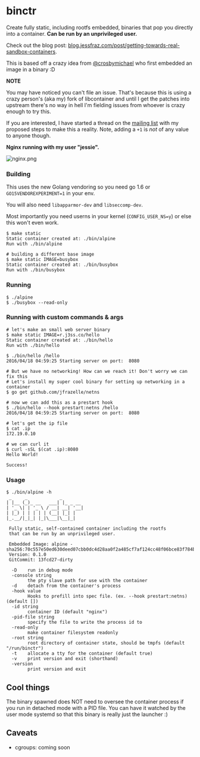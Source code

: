 # binctr

Create fully static, including rootfs embedded, binaries that pop you directly
into a container. **Can be run by an unprivileged user.**

Check out the blog post: [blog.jessfraz.com/post/getting-towards-real-sandbox-containers](https://blog.jessfraz.com/post/getting-towards-real-sandbox-containers/).

This is based off a crazy idea from [@crosbymichael](https://github.com/crosbymichael)
who first embedded an image in a binary :D

**NOTE**

You may have noticed you can't file an issue. That's because this is using a crazy
person's (aka my) fork of libcontainer and until I get the patches into upstream
there's no way in hell I'm fielding issues from whoever is crazy enough to try this.

If you are interested, I have started a thread on the
[mailing list](https://groups.google.com/a/opencontainers.org/forum/#!topic/dev/yutVaSLcqWI)
with my proposed steps to make this a reality. Note, adding a `+1` is _not_ of any
value to anyone though.


**Nginx running with my user "jessie".**

![nginx.png](nginx.png)


### Building

This uses the new Golang vendoring so you need go 1.6 or
`GO15VENDOREXPERIMENT=1` in your env.

You will also need `libapparmor-dev` and `libseccomp-dev`.

Most importantly you need userns in your kernel (`CONFIG_USER_NS=y`)
or else this won't even work.

```console
$ make static
Static container created at: ./bin/alpine
Run with ./bin/alpine

# building a different base image
$ make static IMAGE=busybox
Static container created at: ./bin/busybox
Run with ./bin/busybox
```

### Running

```console
$ ./alpine
$ ./busybox --read-only
```

### Running with custom commands & args

```console
# let's make an small web server binary
$ make static IMAGE=r.j3ss.co/hello
Static container created at: ./bin/hello
Run with ./bin/hello

$ ./bin/hello /hello
2016/04/18 04:59:25 Starting server on port:  8080

# But we have no networking! How can we reach it! Don't worry we can fix this
# Let's install my super cool binary for setting up networking in a container
$ go get github.com/jfrazelle/netns

# now we can add this as a prestart hook
$ ./bin/hello --hook prestart:netns /hello
2016/04/18 04:59:25 Starting server on port:  8080

# let's get the ip file
$ cat .ip
172.19.0.10

# we can curl it
$ curl -sSL $(cat .ip):8080
Hello World!

Success!
```

### Usage

```console
$ ./bin/alpine -h
 _     _            _
| |__ (_)_ __   ___| |_ _ __
| '_ \| | '_ \ / __| __| '__|
| |_) | | | | | (__| |_| |
|_.__/|_|_| |_|\___|\__|_|

 Fully static, self-contained container including the rootfs
 that can be run by an unprivileged user.

 Embedded Image: alpine - sha256:70c557e50ed630deed07cbb0dc4d28aa0f2a485cf7af124cc48f06bce83f784b
 Version: 0.1.0
 GitCommit: 13fcd27-dirty

  -D	run in debug mode
  -console string
    	the pty slave path for use with the container
  -d	detach from the container's process
  -hook value
    	Hooks to prefill into spec file. (ex. --hook prestart:netns) (default [])
  -id string
    	container ID (default "nginx")
  -pid-file string
    	specify the file to write the process id to
  -read-only
    	make container filesystem readonly
  -root string
    	root directory of container state, should be tmpfs (default "/run/binctr")
  -t	allocate a tty for the container (default true)
  -v	print version and exit (shorthand)
  -version
    	print version and exit
```

## Cool things

The binary spawned does NOT need to oversee the container process if you
run in detached mode with a PID file. You can have it watched by the user mode
systemd so that this binary is really just the launcher :)

## Caveats

- cgroups: coming soon
